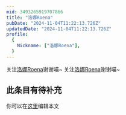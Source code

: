 ```yaml
---
mid: 3493265919707866
title: "洛娜Roena"
pubDate: "2024-11-04T11:22:13.726Z"
updatedDate: "2024-11-04T11:22:13.726Z"
profile:
  {
    Nickname: ["洛娜Roena"],
  }
---
```


关注[洛娜Roena](https://space.bilibili.com/3493265919707866)谢谢喵~ 关注[洛娜Roena](https://space.bilibili.com/3493265919707866)谢谢喵~

## 此条目有待补充
你可以在[这里](https://github.com/Yuhanawa/VTuber.ICU/edit/master/src/content/v/洛娜Roena/index.md)编辑本文
